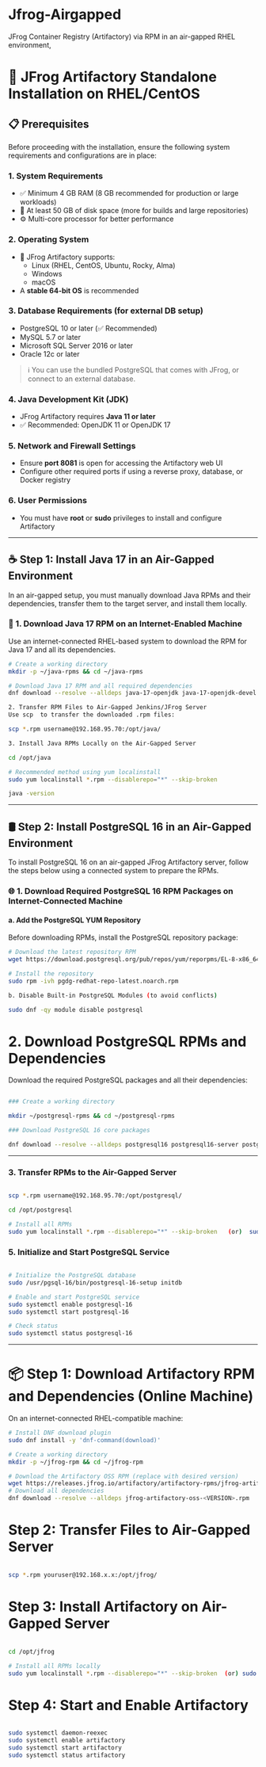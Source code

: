 # Jfrog-Airgapped
JFrog Container Registry (Artifactory) via RPM in an air-gapped RHEL environment,
# 🐸 JFrog Artifactory Standalone Installation on RHEL/CentOS

## 📋 Prerequisites

Before proceeding with the installation, ensure the following system requirements and configurations are in place:

### 1. System Requirements
- ✅ Minimum 4 GB RAM (8 GB recommended for production or large workloads)
- 💾 At least 50 GB of disk space (more for builds and large repositories)
- ⚙️ Multi-core processor for better performance

### 2. Operating System
- 🐧 JFrog Artifactory supports:
  - Linux (RHEL, CentOS, Ubuntu, Rocky, Alma)
  - Windows
  - macOS
- A **stable 64-bit OS** is recommended

### 3. Database Requirements (for external DB setup)
- PostgreSQL 10 or later (✅ Recommended)
- MySQL 5.7 or later
- Microsoft SQL Server 2016 or later
- Oracle 12c or later

> ℹ️ You can use the bundled PostgreSQL that comes with JFrog, or connect to an external database.

### 4. Java Development Kit (JDK)
- JFrog Artifactory requires **Java 11 or later**
- ✅ Recommended: OpenJDK 11 or OpenJDK 17

### 5. Network and Firewall Settings
- Ensure **port 8081** is open for accessing the Artifactory web UI
- Configure other required ports if using a reverse proxy, database, or Docker registry

### 6. User Permissions
- You must have **root** or **sudo** privileges to install and configure Artifactory

---

## ☕ Step 1: Install Java 17 in an Air-Gapped Environment

In an air-gapped setup, you must manually download Java RPMs and their dependencies, transfer them to the target server, and install them locally.

### 🔄 1. Download Java 17 RPM on an Internet-Enabled Machine

Use an internet-connected RHEL-based system to download the RPM for Java 17 and all its dependencies.

```bash
# Create a working directory
mkdir -p ~/java-rpms && cd ~/java-rpms

# Download Java 17 RPM and all required dependencies
dnf download --resolve --alldeps java-17-openjdk java-17-openjdk-devel

2. Transfer RPM Files to Air-Gapped Jenkins/JFrog Server
Use scp  to transfer the downloaded .rpm files:

scp *.rpm username@192.168.95.70:/opt/java/

3. Install Java RPMs Locally on the Air-Gapped Server

cd /opt/java

# Recommended method using yum localinstall
sudo yum localinstall *.rpm --disablerepo="*" --skip-broken

java -version

```

---

## 🛢️ Step 2: Install PostgreSQL 16 in an Air-Gapped Environment

To install PostgreSQL 16 on an air-gapped JFrog Artifactory server, follow the steps below using a connected system to prepare the RPMs.


### 🌐 1. Download Required PostgreSQL 16 RPM Packages on Internet-Connected Machine

#### a. Add the PostgreSQL YUM Repository

Before downloading RPMs, install the PostgreSQL repository package:

```bash
# Download the latest repository RPM
wget https://download.postgresql.org/pub/repos/yum/reporpms/EL-8-x86_64/pgdg-redhat-repo-latest.noarch.rpm

# Install the repository
sudo rpm -ivh pgdg-redhat-repo-latest.noarch.rpm

b. Disable Built-in PostgreSQL Modules (to avoid conflicts)

sudo dnf -qy module disable postgresql

```
# 2. Download PostgreSQL RPMs and Dependencies

Download the required PostgreSQL packages and all their dependencies:

```bash

### Create a working directory

mkdir ~/postgresql-rpms && cd ~/postgresql-rpms

### Download PostgreSQL 16 core packages

dnf download --resolve --alldeps postgresql16 postgresql16-server postgresql16-contrib postgresql16-libs

```

---

### 3. Transfer RPMs to the Air-Gapped Server

```bash

scp *.rpm username@192.168.95.70:/opt/postgresql/

cd /opt/postgresql

# Install all RPMs
sudo yum localinstall *.rpm --disablerepo="*" --skip-broken   (or)  sudo rpm -Uvh *.rpm

```
### 5. Initialize and Start PostgreSQL Service

``` bash

# Initialize the PostgreSQL database
sudo /usr/pgsql-16/bin/postgresql-16-setup initdb

# Enable and start PostgreSQL service
sudo systemctl enable postgresql-16
sudo systemctl start postgresql-16

# Check status
sudo systemctl status postgresql-16

```
---
# 📦 Step 1: Download Artifactory RPM and Dependencies (Online Machine)

On an internet-connected RHEL-compatible machine:

```bash
# Install DNF download plugin
sudo dnf install -y 'dnf-command(download)'

# Create a working directory
mkdir -p ~/jfrog-rpm && cd ~/jfrog-rpm

# Download the Artifactory OSS RPM (replace with desired version)
wget https://releases.jfrog.io/artifactory/artifactory-rpms/jfrog-artifactory-jcr/jfrog-artifactory-oss-<VERSION>.rpm
# Download all dependencies
dnf download --resolve --alldeps jfrog-artifactory-oss-<VERSION>.rpm

```
#  Step 2: Transfer Files to Air-Gapped Server

```bash

scp *.rpm youruser@192.168.x.x:/opt/jfrog/

```
# Step 3: Install Artifactory on Air-Gapped Server

```bash

cd /opt/jfrog

# Install all RPMs locally
sudo yum localinstall *.rpm --disablerepo="*" --skip-broken  (or) sudo rpm -Uvh *.rpm

```
# Step 4: Start and Enable Artifactory

```bash

sudo systemctl daemon-reexec
sudo systemctl enable artifactory
sudo systemctl start artifactory
sudo systemctl status artifactory











